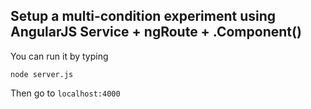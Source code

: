 ## Setup a multi-condition experiment using AngularJS Service + ngRoute + .Component()

You can run it by typing

`node server.js`

Then go to `localhost:4000`
